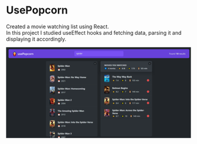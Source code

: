 # UsePopcorn

Created a movie watching list using React.\
In this project I studied useEffect hooks and fetching data, parsing it and displaying it accordingly.


![Alt text](image.png)
